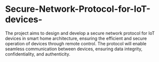 # Secure-Network-Protocol-for-IoT-devices-
The project aims to design and develop a secure network protocol for IoT devices in smart home architecture, ensuring the efficient and secure operation of devices through remote control. The protocol will enable seamless communication between devices, ensuring data integrity, confidentiality, and authenticity.
